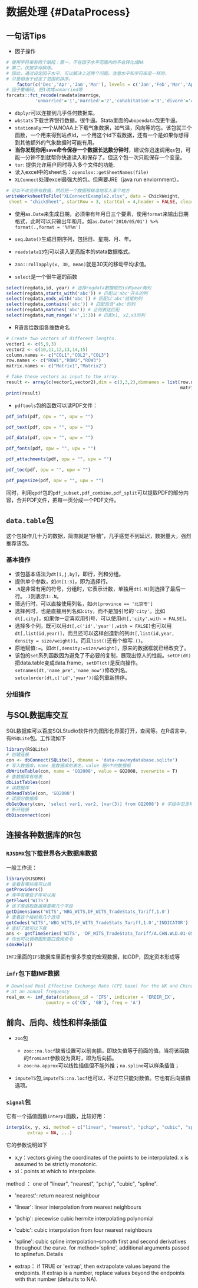
# 数据处理 {#DataProcess}
## 一句话Tips
- 因子操作

```r
# 使用字符串有两个缺陷：第一，不在因子水平范围内的不会转化成NA
# 第二，仅按字母排序。
# 因此，通过设定因子水平，可以解决上述两个问题。注意水平和字符串是一样的，
# 只是相当于设定了范围和排序。
	factor(c('Dec','Apr','Jam','Mar'), levels = c('Jan','Feb','Mar','Apr','May'))
# 因子重编码, 把1改成unmarried等
farcats::fct_recode(rawdata$marrige,
           'unmarried'='1','married'='2','cohabitation'='3','divore'='4','wid'='5')
```

- `dbplyr`可以连接到几乎任何数据库。
- `wbstats`下载世界银行数据，很牛逼。Stata里面的`wbopendata`包更牛逼。
- `stationaRy`:一个从NOAA上下载气象数据，如气温，风向等的包。该包就三个函数，一个用来得到站点id，一个用这个id下载数据，还有一个是如果你想得到其他额外的气象数据时可能有用。
- **当你发现你用`save`命令保存一个数据长达数分钟时**，建议你迅速调用`qs`包，可能一分钟不到就帮你快速读入和保存了。但这个包一次只能保存一个变量。
- `tor`: 提供允许用户同时导入多个文件的功能.
- 读入excel中的sheet名：`openxlsx::getSheetNames(file)`
- `XLConnect`处理excel最强大的包。但需要JRE（java run enviornment）。

```r
# 可以不改变原有数据，然后把一个数据框精准地写入某个地方
writeWorksheetToFile("XLConnectExample2.xlsx", data = ChickWeight,
 sheet = "chickSheet", startRow = 3, startCol = 4,header = FALSE, clearSheets = FALSE)
```


- 使用`as.Date`来生成日期，必须带有年月日三个要素，使用`format`来输出日期格式，此时可以只输出年和月。如`as.Date('2010/05/01') %>% format(.,format = '%Y%m')`
- `seq.Date()`生成日期序列，包括日、星期、月、年。
- `readstata13`包可以读入更高版本的stata数据格式。
- `zoo::rollapply(x, 30, mean)`就是30天的移动平均求值。

- `select`是一个很牛逼的函数

```r
select(regdata,id, year) # 选择regdata数据框的id和year两列
select(regdata,starts_with('abc')) # 匹配以'abc'开头的列
select(regdata,ends_with('abc')) # 匹配以'abc'结尾的列
select(regdata,contains('abc')) # 匹配包含'abc'的列
select(regdata,matches('abc')) # 正则表达匹配
select(regdata,num_range('x',1:3)) # 匹配x1, x2,x3的列
```
- R语言给数组各维数命名

```r
# Create two vectors of different lengths.
vector1 <- c(5,9,3)
vector2 <- c(10,11,12,13,14,15)
column.names <- c("COL1","COL2","COL3")
row.names <- c("ROW1","ROW2","ROW3")
matrix.names <- c("Matrix1","Matrix2")

# Take these vectors as input to the array.
result <- array(c(vector1,vector2),dim = c(3,3,2),dimnames = list(row.names,column.names,
                                                                  matrix.names))
print(result)
```

-  `pdftools`包的函数可以读PDF文件：

```r
pdf_info(pdf, opw = "", upw = "")

pdf_text(pdf, opw = "", upw = "")

pdf_data(pdf, opw = "", upw = "")

pdf_fonts(pdf, opw = "", upw = "")

pdf_attachments(pdf, opw = "", upw = "")

pdf_toc(pdf, opw = "", upw = "")

pdf_pagesize(pdf, opw = "", upw = "")
```


同时，利用`qpdf`包的`pdf_subset,pdf_combine,pdf_split`可以提取PDF的部分内容，合并PDF文件，把每一页分成一个PDF文件。

## `data.table`包

这个包操作几十万的数据，简直就是“卧槽”，几乎感觉不到延迟，数据量大，强烈推荐该包。

### 基本操作

- 该包基本语法为`dt[i,j,by]`，即行，列和分组。
- 提供单个参数，如`dt[1:3]`，即为选择行。
- `.N`是非常有用的符号，分组时，它表示计数，单独用`dt[.N]`则选择了最后一行。`.I`则表示`1:.N`。
- 筛选行时，可以直接使用列名，如`dt[province == '北京市']`
- 选择列时，也是直接用列名如`city`，而不是加引号的`'city'`。比如`dt[,city]`，如果你一定喜欢用引号，可以使用`dt[,'city',with = FALSE]`。
- 选择多个列，既可以用`dt[,c('id','year'),with = FALSE]`也可以用`dt[,list(id,year)]`，而且还可以这样创造新的列`dt[,list(id,year, density = size/weight)]`。而且`list()`还有个缩写`.()`。
- 原地赋值`:=`。如`dt[,density:=size/weight]`，原来的数据框就已经改变了。
- 该包的`set`系列函数因为避免了不必要的复制，展现出惊人的性能。`setDF(dt)`把data.table变成data.frame，`setDT(dt)`是反向操作。`setnames(dt,'name_pre','name_now')`修改列名。`setcolorder(dt,c('id','year'))`给列重新排序。

### 分组操作


## 与SQL数据库交互

SQL数据库可以百度SQLStudio软件作为图形化界面打开，查阅等。在R语言中，有`RSQLite`包。工作流如下

```r
library(RSQLite)
# 创建连接
con <- dbConnect(SQLite(), dbname = 'data-raw/mydatabase.sqlite')
# 写入数据库，name 是数据库的表名，value 是R中的数据框
dbWriteTable(con, name = 'GQ2008', value = GQ2008, overwrite = T)
# 查数据库有啥表
dbListTables(con)
# 读数据库
dbReadTable(con, 'GQ2008')
# 读部分数据库
dbGetQuery(con, 'select var1, var2, [var(3)] from GQ2008') # 字段中包含特殊字符时要用中括号括起来
# 断开链接
dbDisconnect(con)
```


## 连接各种数据库的R包
### `RJSDMX`包下载世界各大数据库数据

一般工作流：

```r
library(RJSDMX)
# 查看有哪些库可以用
getProviders()
# 库中有哪些子库可以用
getFlows('WITS')
# 该子库调取数据需要哪几个字段
getDimensions('WITS','WBG_WITS,DF_WITS_TradeStats_Tariff,1.0')
# 查看这个指标有几个选项 
getCodes('WITS','WBG_WITS,DF_WITS_TradeStats_Tariff,1.0','INDICATOR')
# 查好了就可以下载
ans <- getTimeSeries('WITS', 'DF_WITS_TradeStats_Tariff/A.CHN.WLD.01-05_Animal.MFN-WGHTD-AVRG')
# 你也可以调用图形窗口查阅命令
sdmxHelp()
```

`IMF2`里面的`IFS`数据库里面有很多季度的宏观数据，如GDP，固定资本形成等

### `imfr`包下载IMF数据


```r
# Download Real Effective Exchange Rate (CPI base) for the UK and China
# at an annual frequency
real_ex <- imf_data(database_id = 'IFS', indicator = 'EREER_IX',
               country = c('CN', 'GB'), freq = 'A')
```


## 前向、后向、线性和样条插值
- `zoo`包
  - `zoo::na.locf`缺省设置可以前向插，即缺失值等于前面的值。当将该函数的`fromLast`参数设为真时，即为后向插。
  - `zoo:na.approx`可以线性插值但不能外推；`na.spline`可以样条插值；

- `imputeTS`包,`imputeTS::na.locf`也可以，不过它只能对数值。它也有后向插值选项。

### `signal`包
它有一个插值函数`interp1`函数，比较好用：

```r
interp1(x, y, xi, method = c("linear", "nearest", "pchip", "cubic", "spline"), 
        extrap = NA, ...)
```
它的参数说明如下

- x,y：vectors giving the coordinates of the points to be interpolated. x is assumed to be strictly monotonic.
- xi：points at which to interpolate.

method	：
one of "linear", "nearest", "pchip", "cubic", "spline".

- 'nearest': return nearest neighbour
- 'linear': linear interpolation from nearest neighbours
- 'pchip': piecewise cubic hermite interpolating polynomial
- 'cubic': cubic interpolation from four nearest neighbours
- 'spline': cubic spline interpolation–smooth first and second derivatives throughout the curve. for method='spline', additional arguments passed to splinefun.
Details

- extrap：
if TRUE or 'extrap', then extrapolate values beyond the endpoints. If extrap is a number, replace values beyond the endpoints with that number (defaults to NA).
